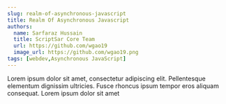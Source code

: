 ```yaml
---
slug: realm-of-asynchronous-javascript
title: Realm Of Asynchronous Javascript
authors:
  name: Sarfaraz Hussain
  title: ScriptSar Core Team
  url: https://github.com/wgao19
  image_url: https://github.com/wgao19.png
tags: [webdev,Asynchronous JavaScript]
---
```


Lorem ipsum dolor sit amet, consectetur adipiscing elit. Pellentesque elementum dignissim ultricies. Fusce rhoncus ipsum tempor eros aliquam consequat. Lorem ipsum dolor sit amet
